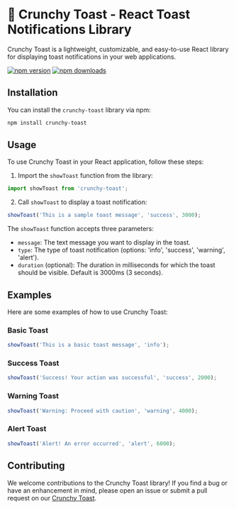 # 🍞 Crunchy Toast - React Toast Notifications Library

Crunchy Toast is a lightweight, customizable, and easy-to-use React library for displaying toast notifications in your web applications.

[![npm version](https://img.shields.io/npm/v/crunchy-toast.svg)](https://www.npmjs.org/package/acrunchy-toast)
[![npm downloads](https://img.shields.io/npm/dm/crunchy-toast.svg)](https://npm-stat.com/charts.html?package=crunchy-toast)

## Installation

You can install the `crunchy-toast` library via npm:

```bash
npm install crunchy-toast
```

## Usage

To use Crunchy Toast in your React application, follow these steps:

1. Import the `showToast` function from the library:

```javascript
import showToast from 'crunchy-toast';
```

2. Call `showToast` to display a toast notification:

```javascript
showToast('This is a sample toast message', 'success', 3000);
```

The `showToast` function accepts three parameters:

- `message`: The text message you want to display in the toast.
- `type`: The type of toast notification (options: 'info', 'success', 'warning', 'alert').
- `duration` (optional): The duration in milliseconds for which the toast should be visible. Default is 3000ms (3 seconds).

## Examples

Here are some examples of how to use Crunchy Toast:

### Basic Toast

```javascript
showToast('This is a basic toast message', 'info');
```

### Success Toast

```javascript
showToast('Success! Your action was successful', 'success', 2000);
```

### Warning Toast

```javascript
showToast('Warning: Proceed with caution', 'warning', 4000);
```

### Alert Toast

```javascript
showToast('Alert! An error occurred', 'alert', 6000);
```

## Contributing

We welcome contributions to the Crunchy Toast library! If you find a bug or have an enhancement in mind, please open an issue or submit a pull request on our [Crunchy Toast](https://github.com/surajshende247/crunchy-toast).
